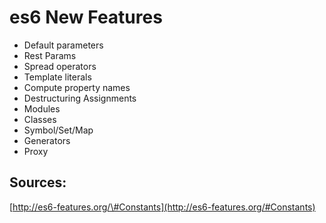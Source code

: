 # es6 New Features

* Default parameters
* Rest Params
* Spread operators
* Template literals
* Compute property names
* Destructuring Assignments
* Modules
* Classes
* Symbol/Set/Map
* Generators
* Proxy

## Sources:

[http://es6-features.org/\#Constants](http://es6-features.org/#Constants)

